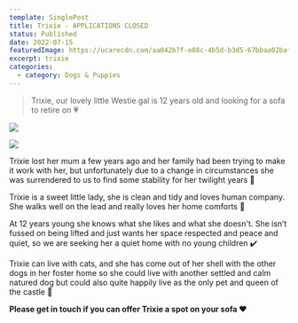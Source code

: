 ```yaml
---
template: SinglePost
title: Trixie - APPLICATIONS CLOSED
status: Published
date: 2022-07-15
featuredImage: https://ucarecdn.com/aa042b7f-e08c-4b5d-b3d5-67bbaa02baff/-/crop/1242x778/0,190/-/preview/
excerpt: trixie
categories:
  - category: Dogs & Puppies
---
```

> Trixie, our lovely little Westie gal is 12 years old and looking for a sofa to retire on 💗




![](https://ucarecdn.com/c2c36754-2f27-4ffe-b493-932dddbae057/-/crop/1242x1161/0,176/-/preview/)

![](https://ucarecdn.com/61443864-b314-4e53-959d-0e3759872511/)

Trixie lost her mum a few years ago and her family had been trying to make it work with her, but unfortunately due to a change in circumstances she was surrendered to us to find some stability for her twilight years 🌟 


Trixie is a sweet little lady, she is clean and tidy and loves human company. She walks well on the lead and really loves her home comforts 🏡


At 12 years young she knows what she likes and what she doesn't. She isn’t fussed on being lifted and just wants her space respected and peace and quiet, so we are seeking her a quiet home with no young children ✔️


Trixie can live with cats, and she has come out of her shell with the other dogs in her foster home so she could live with another settled and calm natured dog but could also quite happily live as the only pet and queen of the castle 👑


**Please get in touch if you can offer Trixie a spot on your sofa ❤️**